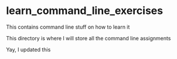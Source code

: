 # learn_command_line_exercises
This contains command line stuff on how to learn it

This directory is where I will store all the command line assignments

Yay, I updated this
